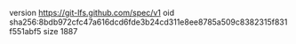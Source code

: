 version https://git-lfs.github.com/spec/v1
oid sha256:8bdb972cfc47a616dcd6fde3b24cd311e8ee8785a509c8382315f831f551abf5
size 1887
